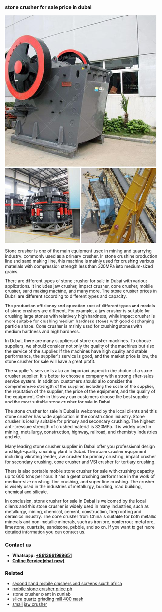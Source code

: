 <h3>stone crusher for sale price in dubai</h3><img src='1708498384.jpg' alt=''><p>Stone crusher is one of the main equipment used in mining and quarrying industry, commonly used as a primary crusher. In stone crushing production line and sand making line, this machine is mainly used for crushing various materials with compression strength less than 320MPa into medium-sized grains.</p><p>There are different types of stone crusher for sale in Dubai with various applications. It includes jaw crusher, impact crusher, cone crusher, mobile crusher, sand making machine, and many more. The stone crusher prices in Dubai are different according to different types and capacity.</p><p>The production efficiency and operation cost of different types and models of stone crushers are different. For example, a jaw crusher is suitable for crushing large stones with relatively high hardness, while impact crusher is more suitable for crushing medium hardness stones with good discharging particle shape. Cone crusher is mainly used for crushing stones with medium hardness and high hardness.</p><p>In Dubai, there are many suppliers of stone crusher machines. To choose suppliers, we should consider not only the quality of the machines but also the service of the supplier. If the machines have high quality and stable performance, the supplier's service is good, and the market price is low, the stone crusher for sale will have a great profit.</p><p>The supplier's service is also an important aspect in the choice of a stone crusher supplier. It is better to choose a company with a strong after-sales service system. In addition, customers should also consider the comprehensive strength of the supplier, including the scale of the supplier, the reputation of the supplier, the price of the equipment, and the quality of the equipment. Only in this way can customers choose the best supplier and the most suitable stone crusher for sale in Dubai.</p><p>The stone crusher for sale in Dubai is welcomed by the local clients and this stone crusher has wide application in the construction industry. Stone crusher is ideally suitable for primary and secondary crushing. The highest anti-pressure strength of crushed material is 320MPa. It is widely used in mining, metallurgy, construction, highway, railroad, and chemistry industries and etc.</p><p>Many leading stone crusher supplier in Dubai offer you professional design and high-quality crushing plant in Dubai. The stone crusher equipment including vibrating feeder, jaw crusher for primary crushing, impact crusher for secondary crushing, cone crusher and VSI crusher for tertiary crushing.</p><p>There is also portable mobile stone crusher for sale with crushing capacity up to 600 tons per hour. It has a great crushing performance in the work of medium-size crushing, fine crushing, and super fine crushing. The crusher is widely used in the industries of metallurgy, building, road building, chemical and silicate.</p><p>In conclusion, stone crusher for sale in Dubai is welcomed by the local clients and this stone crusher is widely used in many industries, such as metallurgy, mining, chemical, cement, construction, fireproofing and ceramics industry. The cone crusher from China is suitable for both metallic minerals and non-metallic minerals, such as iron ore, nonferrous metal ore, limestone, quartzite, sandstone, pebble, and so on. If you want to get more detailed information you can contact us.</p><h3>Contact us</h3><ul><li><strong>Whatsapp:&nbsp;<a href="https://wa.me/8613661969651">+8613661969651</a></strong></li><li><a href="https://swt.shibang-china.com/?git&amp;zhl&amp;stone crusher for sale price in dubai"><strong>Online Service(chat now)</strong></a></li></ul><h3>Related</h3><ul><li><a href='second hand mobile crushers and screens south africa.md'>second hand mobile crushers and screens south africa</a></li><li><a href='mobile stone crusher price ph.md'>mobile stone crusher price ph</a></li><li><a href='stone crusher plant in punjab.md'>stone crusher plant in punjab</a></li><li><a href='silica quartz grinding mill 400 mash.md'>silica quartz grinding mill 400 mash</a></li><li><a href='small jaw crusher.md'>small jaw crusher</a></li></ul>